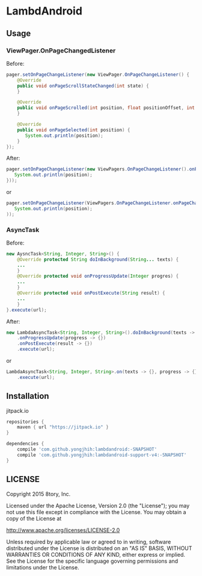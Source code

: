# LambdAndroid

## Usage

### ViewPager.OnPageChangedListener

Before:

```java
pager.setOnPageChangeListener(new ViewPager.OnPageChangeListener() {
    @Override
    public void onPageScrollStateChanged(int state) {
    }

    @Override
    public void onPageScrolled(int position, float positionOffset, int positionOffsetPixels) {
    }

    @Override
    public void onPageSelected(int position) {
       System.out.println(position);
    }
});
```

After:

```java
pager.setOnPageChangeListener(new ViewPagers.OnPageChangeListener().onPageSelected(position -> {
   System.out.println(position);
}));
```

or

```java
pager.setOnPageChangeListener(ViewPagers.OnPageChangeListener.onPageChange(position -> {
   System.out.println(position);
));
```

### AsyncTask

Before:
```java
new AysncTask<String, Integer, String>() {
    @Override protected String doInBackground(String... texts) {
    ...
    }
    @Override protected void onProgressUpdate(Integer progres) {
    ...
    }
    @Override protected void onPostExecute(String result) {
    ...
    }
}.execute(url);
```

After:

```java
new LambdaAsyncTask<String, Integer, String>().doInBackground(texts -> {})
    .onProgressUpdate(progress -> {})
    .onPostExecute(result -> {})
    .execute(url);
```

or

```java
LambdaAsyncTask<String, Integer, String>.on(texts -> {}, progress -> {}, result -> {})
    .execute(url);
```


## Installation

jitpack.io

```gradle
repositories {
    maven { url "https://jitpack.io" }
}

dependencies {
    compile 'com.github.yongjhih:lambdandroid:-SNAPSHOT'
    compile 'com.github.yongjhih:lambdandroid-support-v4:-SNAPSHOT'
}
```

## LICENSE

Copyright 2015 8tory, Inc.

Licensed under the Apache License, Version 2.0 (the "License"); you may not use this file except in compliance with the License. You may obtain a copy of the License at

http://www.apache.org/licenses/LICENSE-2.0

Unless required by applicable law or agreed to in writing, software distributed under the License is distributed on an "AS IS" BASIS, WITHOUT WARRANTIES OR CONDITIONS OF ANY KIND, either express or implied. See the License for the specific language governing permissions and limitations under the License.
